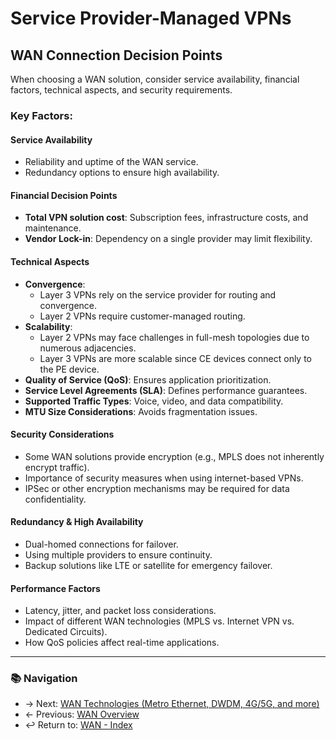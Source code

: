 # Service Provider-Managed VPNs

## WAN Connection Decision Points

When choosing a WAN solution, consider service availability, financial factors, technical aspects, and security requirements.

### Key Factors:

#### **Service Availability**

- Reliability and uptime of the WAN service.
- Redundancy options to ensure high availability.

#### **Financial Decision Points**

- **Total VPN solution cost**: Subscription fees, infrastructure costs, and maintenance.
- **Vendor Lock-in**: Dependency on a single provider may limit flexibility.

#### **Technical Aspects**

- **Convergence**:
  - Layer 3 VPNs rely on the service provider for routing and convergence.
  - Layer 2 VPNs require customer-managed routing.
- **Scalability**:
  - Layer 2 VPNs may face challenges in full-mesh topologies due to numerous adjacencies.
  - Layer 3 VPNs are more scalable since CE devices connect only to the PE device.
- **Quality of Service (QoS)**: Ensures application prioritization.
- **Service Level Agreements (SLA)**: Defines performance guarantees.
- **Supported Traffic Types**: Voice, video, and data compatibility.
- **MTU Size Considerations**: Avoids fragmentation issues.

#### **Security Considerations**

- Some WAN solutions provide encryption (e.g., MPLS does not inherently encrypt traffic).
- Importance of security measures when using internet-based VPNs.
- IPSec or other encryption mechanisms may be required for data confidentiality.

#### **Redundancy & High Availability**

- Dual-homed connections for failover.
- Using multiple providers to ensure continuity.
- Backup solutions like LTE or satellite for emergency failover.

#### **Performance Factors**

- Latency, jitter, and packet loss considerations.
- Impact of different WAN technologies (MPLS vs. Internet VPN vs. Dedicated Circuits).
- How QoS policies affect real-time applications.



---

### 📚 Navigation
- → Next: [WAN Technologies (Metro Ethernet, DWDM, 4G/5G, and more)](wan-technologies.md)  
- ← Previous: [WAN Overview](./wan-overview.md)
- ↩ Return to: [WAN - Index](../README.md)

